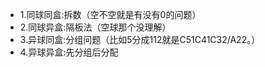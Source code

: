 - 1.同球同盒:拆数（空不空就是有没有0的问题）  
- 2.同球异盒:隔板法（空球那个没理解）  
- 3.异球同盒:分组问题（比如5分成112就是C51C41C32/A22。）  
- 4.异球异盒:先分组后分配  
